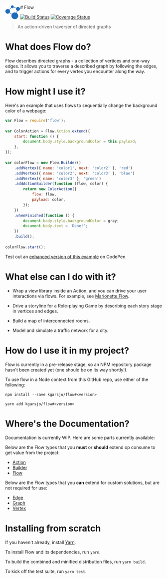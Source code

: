 <img src="docs/flow_banner.png" height="48" align="left">
# Flow

[![Build Status](https://travis-ci.org/kgarsjo/flow.svg?branch=master)](https://travis-ci.org/kgarsjo/flow) [![Coverage Status](https://coveralls.io/repos/github/kgarsjo/Flow/badge.svg?branch=master)](https://coveralls.io/github/kgarsjo/Flow?branch=master)

> An action-driven traverser of directed graphs

# What does Flow do?

Flow describes directed graphs - a collection of vertices and one-way edges. It allows you to traverse a described graph by following the edges, and to trigger actions for every vertex you encounter along the way.

# How might I use it?

Here's an example that uses flows to sequentially change the background color of a webpage:

```javascript
var Flow = require('flow');

var ColorAction = Flow.Action.extend({
    start: function () {
        document.body.style.backgroundColor = this.payload;
    },
});

var colorFlow = new Flow.Builder()
    .addVertex({ name: 'color1', next: 'color2' }, 'red')
    .addVertex({ name: 'color2', next: 'color3' }, 'blue')
    .addVertex({ name: 'color3' }, 'green')
    .addActionBuilder(function (flow, color) {
        return new ColorAction({
            flow: flow,
            payload: color,
        });
    })
    .whenFinished(function () {
        document.body.style.backgroundColor = gray;
        document.body.text = 'Done!';
    })
    .build();

colorFlow.start();
```

Test out an [enhanced version of this example](http://codepen.io/kgarsjo/full/vyoGEy/) on CodePen.

# What else can I do with it?

- Wrap a view library inside an Action, and you can drive your user interactions via flows. For example, see [Marionette.Flow](https://github.com/kgarsjo/marionette.flow).

- Drive a storyline for a Role-playing Game by describing each story stage in vertices and edges.

- Build a map of interconnected rooms.

- Model and simulate a traffic network for a city.

# How do I use it in my project?

Flow is currently in a pre-release stage, so an NPM repository package hasn't been created yet (one should be on its way shortly!).

To use flow in a Node context from this GitHub repo, use either of the following:

```
npm install --save kgarsjo/flow#<version>
```

```
yarn add kgarsjo/flow#<version>
```

# Where's the Documentation?

Documentation is currently WIP. Here are some parts currently available:

Below are the Flow types that you **must** or **should** extend op consume to get value from the project:
- [Action](docs/action.md)
- [Builder](docs/builder.md)
- [Flow](docs/builder.md)

Below are the Flow types that you **can** extend for custom solutions, but are not required for use:
- [Edge](docs/edge.md)
- [Graph](docs/graph.md)
- [Vertex](docs/vertex.md)

# Installing from scratch

If you haven't already, install [Yarn](https://yarnpkg.com/en/docs/install).

To install Flow and its dependencies, run `yarn`.

To build the combined and minified distribution files, run `yarn build`.

To kick off the test suite, run `yarn test`.
